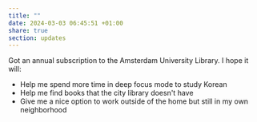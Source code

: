 ```yaml
---
title: ""
date: 2024-03-03 06:45:51 +01:00
share: true
section: updates
---
```


Got an annual subscription to the Amsterdam University Library. I hope it will:
- Help me spend more time in deep focus mode to study Korean
- Help me find books that the city library doesn't have
- Give me a nice option to work outside of the home but still in my own neighborhood